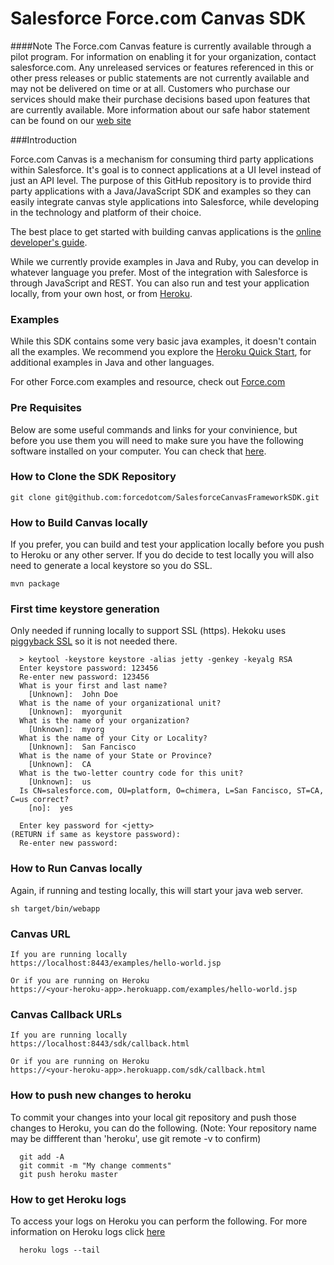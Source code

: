 Salesforce Force.com Canvas SDK
============================

####Note
The Force.com Canvas feature is currently available through a pilot program. For information on enabling it for your organization, contact salesforce.com. Any unreleased services or features referenced in this or other press releases or public statements are not currently available and may not be delivered on time or at all. Customers who purchase our services should make their purchase decisions based upon features that are currently available. More information about our safe habor statement can be found on our [web site](http://www.salesforce.com/company/investor/safe_harbor.jsp) 

###Introduction

Force.com Canvas is a mechanism for consuming third party applications within Salesforce. It's goal is to connect applications at a UI level instead of just an API level. The purpose of this GitHub repository is to provide third party applications with a Java/JavaScript SDK and examples so they can easily integrate canvas style applications into Salesforce, while developing in the technology and platform of their choice. 

The best place to get started with building canvas applications is the
[online developer's guide](http://www.salesforce.com/us/developer/docs/platform_connect/index.htm).

While we currently provide examples in Java and Ruby, you can develop in whatever language you prefer. Most of the integration with Salesforce is through JavaScript and REST. You can also run and test your application locally, from your own host, or from [Heroku](http://www.heroku.com/).


### Examples

While this SDK contains some very basic java examples, it doesn't contain all the examples. We recommend you explore the [Heroku Quick Start](http://www.salesforce.com/us/developer/docs/platform_connect/index_Left.htm#CSHID=quick_start_simple_create_app.htm|StartTopic=Content%2Fquick_start_simple_create_app.htm|SkinName=webhelp), for additional examples in Java and other languages.

For other Force.com examples and resource, check out [Force.com](http://Developer.force.com/)

### Pre Requisites

Below are some useful commands and links for your convinience, but before you use them you will need to make sure you have the following software installed on your computer. You can check that [here](http://www.salesforce.com/us/developer/docs/platform_connect/index_Left.htm#CSHID=quick_start_prereqs.htm|StartTopic=Content%2Fquick_start_prereqs.htm|SkinName=webhelp).

### How to Clone the SDK Repository

	git clone git@github.com:forcedotcom/SalesforceCanvasFrameworkSDK.git

### How to Build Canvas locally

If you prefer, you can build and test your application locally before you push to Heroku or any other server. If you do decide to test locally you will also need to generate a local keystore so you do SSL.

    mvn package
    
### First time keystore generation 
Only needed if running locally to support SSL (https). Hekoku uses [piggyback SSL](https://devcenter.heroku.com/articles/ssl) so it is not needed there.

      > keytool -keystore keystore -alias jetty -genkey -keyalg RSA
      Enter keystore password: 123456
      Re-enter new password: 123456
      What is your first and last name?
        [Unknown]:  John Doe
      What is the name of your organizational unit?
        [Unknown]:  myorgunit
      What is the name of your organization?
        [Unknown]:  myorg
      What is the name of your City or Locality?
        [Unknown]:  San Fancisco
      What is the name of your State or Province?
        [Unknown]:  CA
      What is the two-letter country code for this unit?
        [Unknown]:  us
      Is CN=salesforce.com, OU=platform, O=chimera, L=San Fancisco, ST=CA, C=us correct?
        [no]:  yes

      Enter key password for <jetty>
	(RETURN if same as keystore password):  
      Re-enter new password: 


### How to Run Canvas locally

Again, if running and testing locally, this will start your java web server.

    sh target/bin/webapp

### Canvas URL


    If you are running locally 
    https://localhost:8443/examples/hello-world.jsp
    
    Or if you are running on Heroku
    https://<your-heroku-app>.herokuapp.com/examples/hello-world.jsp

### Canvas Callback URLs

    If you are running locally
    https://localhost:8443/sdk/callback.html
    
    Or if you are running on Heroku
    https://<your-heroku-app>.herokuapp.com/sdk/callback.html

### How to push new changes to heroku

To commit your changes into your local git repository and push those changes to Heroku, you can do the following. (Note: Your repository name may be diffferent than 'heroku', use git remote -v to confirm)

      git add -A
      git commit -m "My change comments"
      git push heroku master

### How to get Heroku logs

To access your logs on Heroku you can perform the following. For more information on Heroku logs click [here](https://devcenter.heroku.com/articles/logging)

      heroku logs --tail



